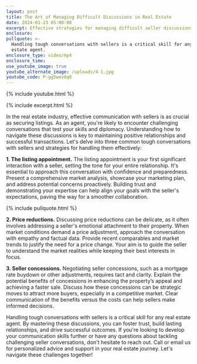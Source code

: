 ```yaml
---
layout: post
title: The Art of Managing Difficult Discussions in Real Estate
date: 2024-01-23 05:00:00
excerpt: Effective strategies for managing difficult seller discussions.
enclosure:
pullquote: >-
  Handling tough conversations with sellers is a critical skill for any real
  estate agent.
enclosure_type: video/mp4
enclosure_time:
use_youtube_image: true
youtube_alternate_image: /uploads/4-1.jpg
youtube_code: P-gg5wev8q8
---
```

{% include youtube.html %}

{% include excerpt.html %}

In the real estate industry, effective communication with sellers is as crucial as securing listings. As an agent, you're likely to encounter challenging conversations that test your skills and diplomacy. Understanding how to navigate these discussions is key to maintaining positive relationships and successful transactions. Let's delve into three common tough conversations with sellers and strategies for handling them effectively:

**1\. The listing appointment.** The listing appointment is your first significant interaction with a seller, setting the tone for your entire relationship. It's essential to approach this conversation with confidence and preparedness. Present a comprehensive market analysis, showcase your marketing plan, and address potential concerns proactively. Building trust and demonstrating your expertise can help align your goals with the seller's expectations, paving the way for a smoother collaboration.

{% include pullquote.html %}

**2\. Price reductions.** Discussing price reductions can be delicate, as it often involves addressing a seller's emotional attachment to their property. When market conditions demand a price adjustment, approach the conversation with empathy and factual data. Provide recent comparables and market trends to justify the need for a price change. Your aim is to guide the seller to understand the market realities while keeping their best interests in focus.

**3\. Seller concessions.** Negotiating seller concessions, such as a mortgage rate buydown or other adjustments, requires tact and clarity. Explain the potential benefits of concessions in enhancing the property’s appeal and achieving a faster sale. Discuss how these concessions can be strategic moves to attract more buyers, especially in a competitive market. Clear communication of the benefits versus the costs can help sellers make informed decisions.

Handling tough conversations with sellers is a critical skill for any real estate agent. By mastering these discussions, you can foster trust, build lasting relationships, and drive successful outcomes. If you're looking to develop your communication skills further or have any questions about tackling challenging seller conversations, don't hesitate to reach out. Call or email us for personalized advice and support in your real estate journey. Let's navigate these challenges together!